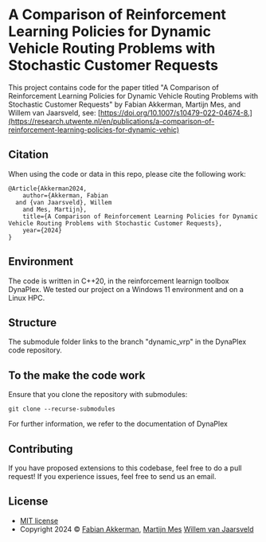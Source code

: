 # A Comparison of Reinforcement Learning Policies for Dynamic Vehicle Routing Problems with Stochastic Customer Requests

This project contains code for the paper titled "A Comparison of Reinforcement Learning Policies for Dynamic Vehicle Routing Problems with Stochastic Customer Requests" by Fabian Akkerman, Martijn Mes, and Willem van Jaarsveld, see: [https://doi.org/10.1007/s10479-022-04674-8.](https://research.utwente.nl/en/publications/a-comparison-of-reinforcement-learning-policies-for-dynamic-vehic)

## Citation

When using the code or data in this repo, please cite the following work:

```
@Article{Akkerman2024,
	author={Akkerman, Fabian
  and {van Jaarsveld}, Willem
	and Mes, Martijn},
	title={A Comparison of Reinforcement Learning Policies for Dynamic Vehicle Routing Problems with Stochastic Customer Requests},
	year={2024}
}
```

## Environment

The code is written in C++20, in the reinforcement learnign toolbox DynaPlex. We tested our project on a Windows 11 environment and on a Linux HPC.


## Structure

The submodule folder links to the branch "dynamic_vrp" in the DynaPlex code repository.


## To the make the code work

Ensure that you clone the repository with submodules:

```
git clone --recurse-submodules
```

For further information, we refer to the documentation of DynaPlex
 
## Contributing

If you have proposed extensions to this codebase, feel free to do a pull request! If you experience issues, feel free to send us an email.

## License
* [MIT license](https://opensource.org/license/mit/)
* Copyright 2024 © [Fabian Akkerman](https://people.utwente.nl/f.r.akkerman), [Martijn Mes](https://www.utwente.nl/en/bms/iebis/staff/mes/) [Willem van Jaarsveld](https://www.tue.nl/en/research/researchers/willem-van-jaarsveld)
